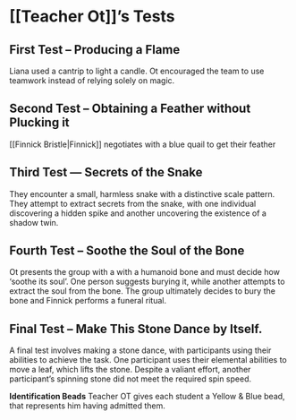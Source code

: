 # [[Teacher Ot]]’s Tests
## First Test – Producing a Flame
Liana used a cantrip to light a candle. Ot encouraged the team to use teamwork instead of relying solely on magic.

## Second Test – Obtaining a Feather without Plucking it
[[Finnick Bristle|Finnick]] negotiates with a blue quail to get their feather

## Third Test — Secrets of the Snake
They encounter a small, harmless snake with a distinctive scale pattern. They attempt to extract secrets from the snake, with one individual discovering a hidden spike and another uncovering the existence of a shadow twin.

## Fourth Test – Soothe the Soul of the Bone
Ot presents the group with a with a humanoid bone and must decide how ‘soothe its soul’. One person suggests burying it, while another attempts to extract the soul from the bone. The group ultimately decides to bury the bone and Finnick performs a funeral ritual.

## Final Test – Make This Stone Dance by Itself.
A final test involves making a stone dance, with participants using their abilities to achieve the task. One participant uses their elemental abilities to move a leaf, which lifts the stone. Despite a valiant effort, another participant’s spinning stone did not meet the required spin speed.

 **Identification Beads**
 Teacher OT gives each student a Yellow & Blue bead, that represents him having admitted them.